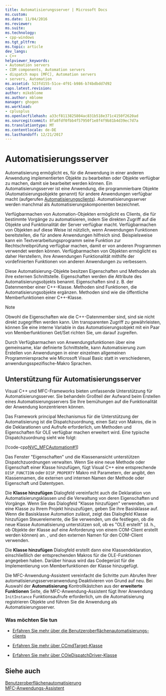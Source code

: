 ```yaml
---
title: Automatisierungsserver | Microsoft Docs
ms.custom: 
ms.date: 11/04/2016
ms.reviewer: 
ms.suite: 
ms.technology:
- cpp-windows
ms.tgt_pltfrm: 
ms.topic: article
dev_langs:
- C++
helpviewer_keywords:
- Automation servers
- COM components, Automation servers
- dispatch maps [MFC], Automation servers
- servers, Automation
ms.assetid: 523fd155-51ce-4f91-b986-b74bdbdd7d92
caps.latest.revision: 
author: mikeblome
ms.author: mblome
manager: ghogen
ms.workload:
- cplusplus
ms.openlocfilehash: a33cf8113825804ac831b518e371c4150f2620ad
ms.sourcegitcommit: 8fa8fdf0fbb4f57950f1e8f4f9b81b4d39ec7d7a
ms.translationtype: MT
ms.contentlocale: de-DE
ms.lasthandoff: 12/21/2017
---
```

# <a name="automation-servers"></a>Automatisierungsserver
Automatisierung ermöglicht es, für die Anwendung in einer anderen Anwendung implementierten Objekte zu bearbeiten oder Objekte verfügbar zu machen, damit sie bearbeitet werden können. Ein Automatisierungsserver ist eine Anwendung, die programmierbare Objekte (Automatisierungsobjekte genannt) für andere Anwendungen verfügbar macht (aufgerufen [Automatisierungsclients](../mfc/automation-clients.md)). Automatisierungsserver werden manchmal als Automatisierungskomponenten bezeichnet.  
  
 Verfügbarmachen von Automation-Objekten ermöglicht es Clients, die für bestimmte Vorgänge zu automatisieren, indem Sie direkten Zugriff auf die Objekte und Funktionalität der Server verfügbar macht. Verfügbarmachen von Objekten auf diese Weise ist nützlich, wenn Anwendungen Funktionen bereitstellen, die für andere Anwendungen hilfreich sind. Beispielsweise kann ein Textverarbeitungsprogramm seine Funktion zur Rechtschreibprüfung verfügbar machen, damit er von anderen Programmen verwendet werden können. Verfügbarmachen von Objekten ermöglicht es daher Herstellern, ihre Anwendungen Funktionalität mithilfe der vordefinierten Funktionen von anderen Anwendungen zu verbessern.  
  
 Diese Automatisierung-Objekte besitzen Eigenschaften und Methoden als ihre externen Schnittstelle. Eigenschaften werden die Attribute des Automatisierungsobjekts benannt. Eigenschaften sind z. B. der Datenmember einer C++-Klasse. Methoden sind Funktionen, die Automatisierungsobjekte ergänzen. Methoden sind wie die öffentliche Memberfunktionen einer C++-Klasse.  
  
> [!NOTE]
>  Obwohl die Eigenschaften wie die C++-Datenmember sind, sind sie nicht direkt zugegriffen werden kann. Um transparenten Zugriff zu gewährleisten, können Sie eine interne Variable in das Automatisierungsobjekt mit ein Paar von Memberfunktionen Get/Set richten Sie, um darauf zugreifen.  
  
 Durch Verfügbarmachen von Anwendungsfunktionen über eine gemeinsame, klar definierte Schnittstelle, kann Automatisierung zum Erstellen von Anwendungen in einer einzelnen allgemeinen Programmiersprache wie Microsoft Visual Basic statt in verschiedenen, anwendungsspezifische-Makro Sprachen.  
  
##  <a name="_core_support_for_automation_servers"></a>Unterstützung für Automatisierungsserver  
 Visual C++ und MFC-Frameworks bieten umfassende Unterstützung für Automatisierungsserver. Sie behandeln Großteil der Aufwand beim Erstellen eines Automatisierungsservers Sie Ihre bemühungen auf die Funktionalität der Anwendung konzentrieren können.  
  
 Das Framework principal Mechanismus für die Unterstützung der Automatisierung ist die Dispatchzuordnung, einen Satz von Makros, die in die Deklarationen und Aufrufe erforderlich, um Methoden und Eigenschaften für OLE verfügbar machen erweitert wird. Eine typische Dispatchzuordnung sieht wie folgt:  
  
 [!code-cpp[NVC_MFCAutomation#1](../mfc/codesnippet/cpp/automation-servers_1.cpp)]  
  
 Das Fenster "Eigenschaften" und die Klassenansicht unterstützen Dispatchzuordnungen verwalten. Wenn Sie eine neue Methode oder Eigenschaft einer Klasse hinzufügen, fügt Visual C++ eine entsprechende `DISP_FUNCTION` oder `DISP_PROPERTY` Makro mit Parametern, der angibt, den Klassennamen, die externen und internen Namen der Methode oder Eigenschaft und Datentypen.  
  
 Die **Klasse hinzufügen** Dialogfeld vereinfacht auch die Deklaration von Automatisierungsklassen und die Verwaltung von deren Eigenschaften und Vorgänge. Wenn Sie das Dialogfeld "Klasse hinzufügen" verwenden, um eine Klasse zu Ihrem Projekt hinzuzufügen, geben Sie ihre Basisklasse auf. Wenn die Basisklasse Automation zulässt, zeigt das Dialogfeld Klasse hinzufügen Steuerelemente, die Sie verwenden, um die festlegen, ob die neue Klasse Automatisierung unterstützen soll, ob es "OLE erstellt" (d. h., ob Objekte der Klasse auf eine Anforderung von einem COM-Client erstellt werden können) an. , und den externen Namen für den COM-Client verwenden.  
  
 Die **Klasse hinzufügen** Dialogfeld erstellt dann eine Klassendeklaration, einschließlich der entsprechenden Makros für die OLE-Funktionen angegeben haben. Darüber hinaus wird das Codegerüst für die Implementierung von Memberfunktionen der Klasse hinzugefügt.  
  
 Die MFC-Anwendung-Assistent vereinfacht die Schritte zum Abrufen Ihrer automatisierungsserveranwendung Deaktivieren von Grund auf neu. Bei Auswahl der **Automatisierung** Kontrollkästchen aus der **erweiterte Funktionen** Seite, die MFC-Anwendung-Assistent fügt Ihrer Anwendung `InitInstance` Funktionsaufrufe erforderlich, um die Automatisierung registrieren Objekte und führen Sie die Anwendung als Automatisierungsserver.  
  
### <a name="what-do-you-want-to-do"></a>Was möchten Sie tun  
  
-   [Erfahren Sie mehr über die Benutzeroberflächenautomatisierungs-clients](../mfc/automation-clients.md)  
  
-   [Erfahren Sie mehr über CCmdTarget-Klasse](../mfc/reference/ccmdtarget-class.md)  
  
-   [Erfahren Sie mehr über COleDispatchDriver-Klasse](../mfc/reference/coledispatchdriver-class.md)  
  
## <a name="see-also"></a>Siehe auch  
 [Benutzeroberflächenautomatisierung](../mfc/automation.md)   
 [MFC-Anwendungs-Assistent](../mfc/reference/mfc-application-wizard.md)

